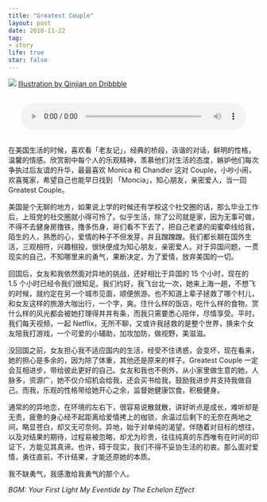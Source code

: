```yaml
---
title: "Greatest Couple"
layout: post
date: 2018-11-22
tag:
- story
life: true
star: false
---
```

<div class="wrapper-hero">
  <img src="{{site.url}}/assets/images/follow-heart.gif" />
  <a class="link-to-author" href="https://dribbble.com/UIcousin">Illustration by Qinjian on Dribbble</a>
</div>

<audio style="display: block; margin: 30px auto; width: 90%;" src="{{site.url}}/assets/audio/follow-heart.mp3" controls="controls" ></audio>

<span class="fl">在</span>美国生活的时候，喜欢看「老友记」，经典的桥段，诙谐的对话，鲜明的性格，温馨的情感。欣赏剧中每个人的乐观精神，羡慕他们对生活的态度，嫉妒他们每次争执过后友谊的升华，最最喜欢 Monica 和 Chandler 这对 Couple，小吵小闹， 欢喜冤家，希望自己也能早日找到 「Moncia」，知心朋友，亲密爱人，当一回 Greatest Couple。

美国是个无聊的地方，如果说上学的时候还有学校这个社交圈的话，那么毕业工作后，上班党的社交圈就小得可怜了。似乎生活，除了公司就是家，因为无事可做，不得不去健身房撸铁，撸多伤身，哥们看不下去了，把自己老婆的闺蜜牵线给我，陌生的人，熟悉的心，爱情的种子不但发芽，并且蹭蹭蹭。我们都长期在国外生活，三观相符，兴趣相投，很快便成为知心朋友，亲密爱人。对于异国问题，一贯现实的自己，不知哪里来的勇气，果断决定，为了爱情，放弃美国的一切。

回国后，女友和我依然面对异地的挑战，还好相比于异国的 15 个小时，现在的 1.5 个小时已经令我们很知足。我们约好，我飞台北一次，她来上海一趟，不想飞的时候，就约定在另一个城市见面，顺便旅游。也不知道上辈子拯救了哪个村儿，和女友这样的旅游大咖出行，一个字，爽。住什么样的饭店，吃什么样的食物，赏什么样的风光都会被她打理得井井有条，而我只需要悉心陪伴，尽情享受。平时，我们每天视频，一起 Netflix，无所不聊，又或许我拯救的是整个世界，换来个女友陪我打游戏，一个可爱的小辅助，加攻加防，做视野，美滋滋。

没回国之前，女友担心我不适应国内的生活，经受不住诱惑，会变坏，现在看来，她的担心是多余的，因为除了体重，其他还是原来的样子。Greatest Couple 一定会互相进步，带给彼此更好的自己。女友和我也不例外，从小家里做生意的她，人脉多，资源广，她不仅介绍机会给我，还会买书给我，鼓励我进步并支持我做自己。而我，乐观的性格带给她开心之余，监督她健康饮食，积极健身。

通常的的异地恋，在环境的左右下，很容易说散就散，讲好听点是成长，难听却是无责，疲惫的身心经不起距离给爱情拷上的枷锁，余温过后剩下的无奈在两地之间，略显苍白，却又无可奈何。异地，始于对单纯的渴望，伴随着对目标的想往，以及对结果的期待，过程易被忽略，却尤为珍贵，往往纯真的东西唯有在时间的印证下，方能见其真谛。也许，碍于现实，我们不得不妥协生活的初衷。那么面对爱情，勇往直前，不计结果，才能还原她的本质。

我不缺勇气，我感激给我勇气的那个人。

*BGM: Your First Light My Eventide by The Echelon Effect*
